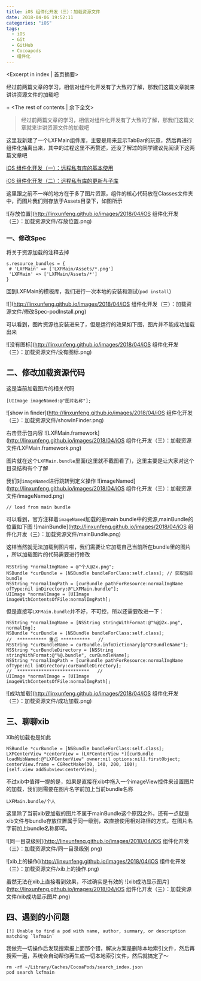 ```yaml
---
title: iOS 组件化开发（三）：加载资源文件
date: 2018-04-06 19:52:11
categories: "iOS"
tags:
  - iOS
  - Git
  - GitHub
  - Cocoapods
  - 组件化
---
```


<Excerpt in index | 首页摘要> 

经过前两篇文章的学习，相信对组件化开发有了大致的了解，那我们这篇文章就来讲讲资源文件的加载吧

+<!-- more -->
<The rest of contents | 余下全文>


> 经过前两篇文章的学习，相信对组件化开发有了大致的了解，那我们这篇文章就来讲讲资源文件的加载吧

这里我新建了一个LXFMain组件库，主要是用来显示TabBar的玩意，然后再进行组件化抽离出来，其中的过程这里不再赘述，还没了解过的同学建议先阅读下这两篇文章吧

[iOS 组件化开发（一）：远程私有库的基本使用](http://linxunfeng.top/2018/04/06/iOS-组件化开发（一）：远程私有库的基本使用/)

[iOS 组件化开发（二）：远程私有库的更新与子库](http://linxunfeng.top/2018/04/06/iOS-组件化开发（二）：远程私有库的更新与子库/)

这里跟之前不一样的地方在于多了图片资源，组件的核心代码放在Classes文件夹中，而图片我们则存放于Assets目录下，如图所示 

![存放位置](http://linxunfeng.github.io/images/2018/04/iOS 组件化开发（三）：加载资源文件/存放位置.png)

### 一、修改Spec
将关于资源加载的注释去掉
```
s.resource_bundles = {
 # 'LXFMain' => ['LXFMain/Assets/*.png']
 'LXFMain' => ['LXFMain/Assets/*']
}
```

回到LXFMain的模板库，我们进行一次本地的安装和测试(`pod install`)

![](http://linxunfeng.github.io/images/2018/04/iOS 组件化开发（三）：加载资源文件/修改Spec-podInstall.png)

可以看到，图片资源也安装进来了，但是运行的效果如下图，图片并不能成功加载出来

![没有图标](http://linxunfeng.github.io/images/2018/04/iOS 组件化开发（三）：加载资源文件/没有图标.png)

## 二、修改加载资源代码
这是当前加载图片的相关代码
```
[UIImage imageNamed:@"图片名称"];
```

![show in finder](http://linxunfeng.github.io/images/2018/04/iOS 组件化开发（三）：加载资源文件/showInFinder.png)

右击显示包内容
![LXFMain.framework](http://linxunfeng.github.io/images/2018/04/iOS 组件化开发（三）：加载资源文件/LXFMain.framework.png)

图片就在这个`LXFMain.bundle`里面(这里就不截图看了)，这里主要是让大家对这个目录结构有个了解

我们对`imageNamed`进行跳转到定义操作
![imageNamed](http://linxunfeng.github.io/images/2018/04/iOS 组件化开发（三）：加载资源文件/imageNamed.png)

```
// load from main bundle
```
可以看到，官方注释着`imageNamed`加载的是main bundle中的资源,mainBundle的位置如下图
![mainBundle](http://linxunfeng.github.io/images/2018/04/iOS 组件化开发（三）：加载资源文件/mainBundle.png)

这样当然就无法加载到图片啦，我们需要让它加载自己当前所在bundle里的图片 ，所以加载图片的代码需要进行修改
```objc
NSString *normalImgName = @"个人@2x.png";
NSBundle *curBundle = [NSBundle bundleForClass:self.class]; // 获取当前bundle
NSString *normalImgPath = [curBundle pathForResource:normalImgName ofType:nil inDirectory:@"LXFMain.bundle"];
UIImage *normalImage = [UIImage imageWithContentsOfFile:normalImgPath];
```

但是直接写`LXFMain.bundle`并不好，不可控，所以还需要改进一下：
```
NSString *normalImgName = [NSString stringWithFormat:@"%@@2x.png", normalImg];
NSBundle *curBundle = [NSBundle bundleForClass:self.class];
//  *********** 重点 ***********   //
NSString *curBundleName = curBundle.infoDictionary[@"CFBundleName"];
NSString *curBundleDirectory = [NSString stringWithFormat:@"%@.bundle", curBundleName];
NSString *normalImgPath = [curBundle pathForResource:normalImgName ofType:nil inDirectory:curBundleDirectory];
//  ***************************   //
UIImage *normalImage = [UIImage imageWithContentsOfFile:normalImgPath];
```

![成功加载](http://linxunfeng.github.io/images/2018/04/iOS 组件化开发（三）：加载资源文件/成功加载.png)

## 三、聊聊xib
Xib的加载也是如此
```
NSBundle *curBundle = [NSBundle bundleForClass:self.class];
LXFCenterView *centerView = (LXFCenterView *)[curBundle loadNibNamed:@"LXFCenterView" owner:nil options:nil].firstObject;
centerView.frame = CGRectMake(30, 140, 200, 100);
[self.view addSubview:centerView];
```
不过xib中值得一提的是，如果是直接在xib中拖入一个imageView控件来设置图片的加载，我们则需要在图片名字前加上当前bundle名称
```
LXFMain.bundle/个人
```

这里除了当前xib要加载的图片不属于mainBundle这个原因之外，还有一点就是xib文件与bundle存放位置属于同一级别，故直接使用相对路径的方式，在图片名字前加上bundle名称即可。


![同一目录级别](http://linxunfeng.github.io/images/2018/04/iOS 组件化开发（三）：加载资源文件/同一目录级别.png)


![xib上的操作](http://linxunfeng.github.io/images/2018/04/iOS 组件化开发（三）：加载资源文件/xib上的操作.png)

虽然无法在xib上直接看到效果，不过确实是有效的
![xib成功显示图片](http://linxunfeng.github.io/images/2018/04/iOS 组件化开发（三）：加载资源文件/xib成功显示图片.png)

## 四、遇到的小问题
```
[!] Unable to find a pod with name, author, summary, or description matching `lxfmain`
```
我做完一切操作后发现搜索报上面那个错，解决方案是删除本地索引文件，然后再搜索一遍，系统会自动帮你再生成一切本地索引文件，然后就搞定了～
```
rm -rf ~/Library/Caches/CocoaPods/search_index.json 
pod search lxfmain
```

